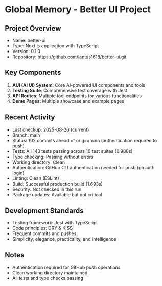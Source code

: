 # Global Memory - Better UI Project

## Project Overview
- Name: better-ui
- Type: Next.js application with TypeScript
- Version: 0.1.0
- Repository: https://github.com/lantos1618/better-ui.git

## Key Components
1. **AUI (AI UI) System**: Core AI-powered UI components and tools
2. **Testing Suite**: Comprehensive test coverage with Jest
3. **API Routes**: Multiple tool endpoints for various functionalities
4. **Demo Pages**: Multiple showcase and example pages

## Recent Activity
- Last checkup: 2025-08-26 (current)
- Branch: main  
- Status: 102 commits ahead of origin/main (authentication required to push)
- Tests: All 143 tests passing across 10 test suites (0.988s)
- Type checking: Passing without errors
- Working directory: Clean
- Authentication: GitHub CLI authentication needed for push (gh auth login)
- Linting: Clean (ESLint)
- Build: Successful production build (1.693s)
- Security: Not checked in this run
- Package updates: Available but not critical

## Development Standards
- Testing framework: Jest with TypeScript
- Code principles: DRY & KISS
- Frequent commits and pushes
- Simplicity, elegance, practicality, and intelligence

## Notes
- Authentication required for GitHub push operations
- Clean working directory maintained
- All tests and type checks passing